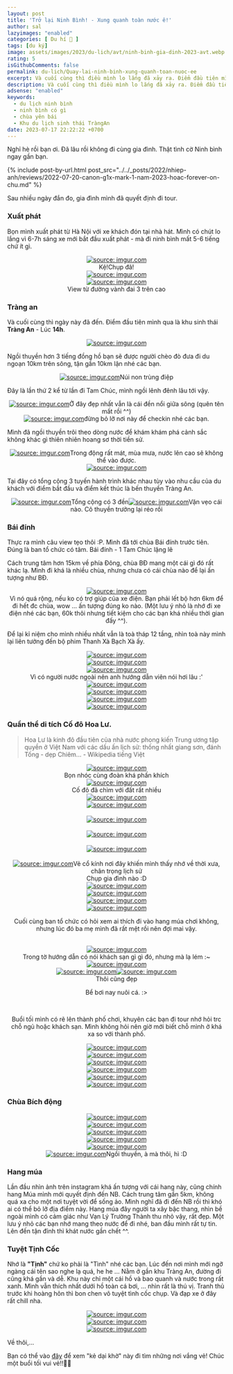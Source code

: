 ```yaml
---
layout: post
title: 'Trở lại Ninh Bình! - Xung quanh toàn nước ê!'
author: sal
lazyimages: "enabled"
categories: [ Du hí 🛫 ]
tags: [du ký]
image: assets/images/2023/du-lich/avt/ninh-binh-gia-dinh-2023-avt.webp
rating: 5
isGithubComments: false
permalink: du-lich/Quay-lai-ninh-binh-xung-quanh-toan-nuoc-ee
excerpt: Và cuối cùng thì điều mình lo lắng đã xảy ra. Điểm đầu tiên mình qua là khu sinh thái Tràng An - Lúc 14h.
description: Và cuối cùng thì điều mình lo lắng đã xảy ra. Điểm đầu tiên mình qua là khu sinh thái Tràng An - Lúc 14h.
adsense: "enabled"
keywords:
  - du lịch ninh bình
  - ninh bình có gì
  - chùa yên bái
  - Khu du lịch sinh thái TràngAn
date: 2023-07-17 22:22:22 +0700
---
```


Nghỉ hè rồi bạn ơi. Đã lâu rồi không đi cùng gia đình. Thật tình cờ Ninh bình ngay gần bạn.

{% include post-by-url.html post_src="../../_posts/2022/nhiep-anh/reviews/2022-07-20-canon-g1x-mark-1-nam-2023-hoac-forever-on-chu.md" %}

Sau nhiều ngày đắn đo, gia đình mình đã quyết định đi tour.

### Xuất phát

Bọn mình xuất phát từ Hà Nội với xe khách đón tại nhà hát. Mình có chút lo lắng vì 6-7h sáng xe mới bắt đầu xuất phát - mà đi ninh bình mất 5-6 tiếng chứ ít gì.

<div class="content" style="text-align:center; "><a href="https://imgur.com/MH0EzXM"><img src="https://i.imgur.com/MH0EzXM.jpg" title="source: imgur.com" /></a><br><span class="image-caption">Kệ!Chụp đã!</span><br><a href="https://imgur.com/fLZA24Y"><img src="https://i.imgur.com/fLZA24Y.jpg" title="source: imgur.com" /></a><br><a href="https://imgur.com/uDMlPt0"><img src="https://i.imgur.com/uDMlPt0.jpg" title="source: imgur.com" /></a><br><span class="image-caption">View từ đường vành đai 3 trên cao</span></div>

### Tràng an

Và cuối cùng thì ngày này đã đến. Điểm đầu tiên mình qua là khu sinh thái **Tràng An** - Lúc **14h**.

<div class="content" style="text-align:center; "><a href="https://imgur.com/djVCTsQ"><img src="https://i.imgur.com/djVCTsQ.jpg" title="source: imgur.com" /></a></div>

Ngồi thuyền hơn 3 tiếng đồng hồ bạn sẽ được người chèo đò đưa đi du ngoạn 10km trên sông, tận gần 10km lận nhé các bạn.

<div class="content" style="text-align:center; "><a href="https://imgur.com/OOxHXDp"><img src="https://i.imgur.com/OOxHXDp.jpg" title="source: imgur.com" /></a><span class="image-caption">Núi non trùng điệp</span></div>

Đây là lần thứ 2 kể từ lần đi Tam Chúc, mình ngồi lênh đênh lâu tới vậy.

<div class="content" style="text-align:center; "><a href="https://imgur.com/Gp3zjfd"><img src="https://i.imgur.com/Gp3zjfd.jpg" title="source: imgur.com" /></a><span class="image-caption">Ở đây đẹp nhất vẫn là cái đền nổi giữa sông (quên tên mất rồi ^^)</span></div><div class="content" style="text-align:center; "><a href="https://imgur.com/F8GJhGA"><img src="https://i.imgur.com/F8GJhGA.jpg" title="source: imgur.com" /></a><span class="image-caption">đừng bỏ lỡ nơi này để checkin nhé các bạn.</span></div>

Mình đã ngồi thuyền trôi theo dòng nước để khám khám phá cảnh sắc không khác gì thiên nhiên hoang sơ thời tiền sử.

<div class="content" style="text-align:center; "><a href="https://imgur.com/wZtNeRj"><img src="https://i.imgur.com/wZtNeRj.jpg" title="source: imgur.com" /></a><span class="image-caption">Trong động rất mát, mùa mưa, nước lên cao sẽ không thể vào được.</span><br><a href="https://imgur.com/bSR4FUI"><img src="https://i.imgur.com/bSR4FUI.jpg" title="source: imgur.com" /></a></div>

Tại đây có tổng cộng 3 tuyến hành trình khác nhau tùy vào nhu cầu của du khách với điểm bắt đầu và điểm kết thúc là bến thuyền Tràng An.

<div class="content" style="text-align:center; ">
<a href="https://imgur.com/DruIveP"><img src="https://i.imgur.com/DruIveP.jpg" title="source: imgur.com" /></a><span class="image-caption">Tổng cộng có 3 đền</span><a href="https://imgur.com/EjNjNyB"><img src="https://i.imgur.com/EjNjNyB.png" title="source: imgur.com" /></a><span class="image-caption">Vặn vẹo cái nào. Cô thuyền trưởng lại réo rồi</span></div>

### Bái đính

Thực ra mình câu view tẹo thôi :P. Mình đã tới chùa Bái đính trước tiên. Đúng là ban tổ chức có tâm. Bái đính - 1 Tam Chúc lặng lẽ


Cách trung tâm hơn 15km về phía Đông, chùa BĐ mang một cái gì đó rất khác lạ. Mình đi khá là nhiều chùa, nhưng chưa có cái chùa nào để lại ấn tượng như BĐ.

<div class="content" style="text-align:center; "><a href="https://imgur.com/rAQn7Rq"><img src="https://i.imgur.com/rAQn7Rq.jpg" title="source: imgur.com" /></a><br><span class="image-caption">Vì nó quá rộng, nếu ko có trợ giúp của xe điện. Bạn phải lết bộ hơn 6km để đi hết đc chùa, wow ... ấn tượng đúng ko nào. (Một lưu ý nhỏ là nhớ đi xe điện nhé các bạn, 60k thôi nhưng tiết kiệm cho các bạn khá nhiều thời gian đấy ^^).</span></div>

Để lại kỉ niệm cho mình nhiều nhất vẫn là toà tháp 12 tầng, nhìn toà này mình lại liên tưởng đến bộ phim Thanh Xà Bạch Xà ấy.

<div class="content" style="text-align:center; ">
<a href="https://imgur.com/5Ju0uwx"><img src="https://i.imgur.com/5Ju0uwx.jpg" title="source: imgur.com" /></a><br><a href="https://imgur.com/PjXUnZo"><img src="https://i.imgur.com/PjXUnZo.jpg" title="source: imgur.com" /></a><br><a href="https://imgur.com/963jK4u"><img src="https://i.imgur.com/963jK4u.jpg" title="source: imgur.com" /></a><br><span class="image-caption">Vì có người nước ngoài nên anh hướng dẫn viên nói hơi lâu :'</span><br><a href="https://imgur.com/ioo8ixD"><img src="https://i.imgur.com/ioo8ixD.jpg" title="source: imgur.com" /></a><br><a href="https://imgur.com/0qvd0z9"><img src="https://i.imgur.com/0qvd0z9.jpg" title="source: imgur.com" /></a><br><a href="https://imgur.com/1hWaal9"><img src="https://i.imgur.com/1hWaal9.jpg" title="source: imgur.com" /></a><br><a href="https://imgur.com/JpsawWn"><img src="https://i.imgur.com/JpsawWn.jpg" title="source: imgur.com" /></a></div><h3>Quần thể di tích Cố đô Hoa Lư.</h3>
<blockquote>Hoa Lư là kinh đô đầu tiên của nhà nước phong kiến Trung ương tập quyền ở Việt Nam với các dấu ấn lịch sử: thống nhất giang sơn, đánh Tống - dẹp Chiêm... - Wikipedia tiếng Việt
</blockquote>
<div class="content" style="text-align:center; "><a href="https://imgur.com/GliVusm"><img src="https://i.imgur.com/GliVusm.jpg" title="source: imgur.com" /></a><br><span class="image-caption">Bọn nhóc cùng đoàn khá phấn khích</span><br><a href="https://imgur.com/vtMnMri"><img src="https://i.imgur.com/vtMnMri.jpg" title="source: imgur.com" /></a><br><span class="image-caption">Cố đô đã chìm với đất rất nhiều</span><br><a href="https://imgur.com/GliVusm"><a href="https://imgur.com/LMqQWov"><img src="https://i.imgur.com/LMqQWov.jpg" title="source: imgur.com" /></a><br><a href="https://imgur.com/GliVusm"><a href="https://imgur.com/stWQx3s"><img src="https://i.imgur.com/stWQx3s.jpg" title="source: imgur.com" /></a><br><br><a href="https://imgur.com/ZQ5u8nn"><img src="https://i.imgur.com/ZQ5u8nn.jpg" title="source: imgur.com" /></a><br><br><a href="https://imgur.com/oOWRsDZ"><img src="https://i.imgur.com/oOWRsDZ.jpg" title="source: imgur.com" /></a><br><br><a href="https://imgur.com/4o1ngDW"><img src="https://i.imgur.com/4o1ngDW.jpg" title="source: imgur.com" /></a><br><br><a href="https://imgur.com/sKBJi5E"><img src="https://i.imgur.com/sKBJi5E.jpg" title="source: imgur.com" /></a><span class="image-caption">Vẻ cổ kính nơi đây khiến mình thấy nhớ về thời xưa, chân trọng lịch sử</span><br>Chụp gia đình nào :D<br><a href="https://imgur.com/tk2ND9I"><img src="https://i.imgur.com/tk2ND9I.jpg" title="source: imgur.com" /></a><br><a href="https://imgur.com/vUr5Q9U"><img src="https://i.imgur.com/vUr5Q9U.jpg" title="source: imgur.com" /></a><br><a href="https://imgur.com/pJAY231"><img src="https://i.imgur.com/pJAY231.jpg" title="source: imgur.com" /></a><br><a href="https://imgur.com/LDSX9lZ"><img src="https://i.imgur.com/LDSX9lZ.png" title="source: imgur.com" /></a><br><p>Cuối cùng ban tổ chức có hỏi xem ai thích đi vào hang múa chơi không, nhưng lúc đó ba mẹ mình đã rất mệt rồi nên đợi mai vậy.</p><br><a href="https://imgur.com/YG1j6jb"><img src="https://i.imgur.com/YG1j6jb.jpg" title="source: imgur.com" /></a><br><span class="image-caption">Trong tờ hướng dẫn có nói khách sạn gì gì đó, nhưng mà lạ lém :~</span><a href="https://imgur.com/czcjS4h"><img src="https://i.imgur.com/czcjS4h.jpg" title="source: imgur.com" /></a><br><a href="https://imgur.com/xG4HUUg"><img src="https://i.imgur.com/xG4HUUg.jpg" title="source: imgur.com" /></a><a href="https://imgur.com/xG4HUUg"><img src="https://i.imgur.com/xG4HUUg.jpg" title="source: imgur.com" /></a><br><span class="image-caption">Thôi cũng đẹp</span><br><p>Bể bơi nay nuôi cá. :></p><br><p>Buổi tối mình có rẽ lên thành phố chơi, khuyên các bạn đi tour nhớ hỏi trc chỗ ngủ hoặc khách sạn. Mình không hỏi nên giờ mới biết chỗ mình ở khá xa so với thành phố.</p><a href="https://imgur.com/UBlUOnL"><img src="https://i.imgur.com/UBlUOnL.jpg" title="source: imgur.com" /></a><br><a href="https://imgur.com/GbDosiD"><img src="https://i.imgur.com/GbDosiD.jpg" title="source: imgur.com" /></a><br><a href="https://imgur.com/GbDosiD"><img src="https://i.imgur.com/GbDosiD.jpg" title="source: imgur.com" /></a><br><a href="https://imgur.com/COVmJuZ"><img src="https://i.imgur.com/COVmJuZ.jpg" title="source: imgur.com" /></a><br><a href="https://imgur.com/IzEaq9G"><img src="https://i.imgur.com/IzEaq9G.jpg" title="source: imgur.com" /></a><br><a href="https://imgur.com/K94IvOx"><img src="https://i.imgur.com/K94IvOx.jpg" title="source: imgur.com" /></a></div>
<h3>Chùa Bích động</h3>
<div class="content" style="text-align:center; ">
<a href="https://imgur.com/PVrPtBp"><img src="https://i.imgur.com/PVrPtBp.jpg" title="source: imgur.com" /></a><br><a href="https://imgur.com/SAbfdaG"><img src="https://i.imgur.com/SAbfdaG.jpg" title="source: imgur.com" /></a><br><a href="https://imgur.com/OUlhfar"><img src="https://i.imgur.com/OUlhfar.jpg" title="source: imgur.com" /></a><br><a href="https://imgur.com/qGC98vx"><img src="https://i.imgur.com/qGC98vx.jpg" title="source: imgur.com" /></a><br><a href="https://imgur.com/8bKdOgv"><img src="https://i.imgur.com/8bKdOgv.jpg" title="source: imgur.com" /></a><br><a href="https://imgur.com/PVrPtBp"><img src="https://i.imgur.com/PVrPtBp.jpg" title="source: imgur.com" /></a><span class="image-caption">Ngồi thuyền, à mà thôi, hì :D</span><br><p></p></div>
<h3>Hang múa</h3>

Lần đầu nhìn ảnh trên instagram khá ấn tượng với cái hang này, cũng chính hang Múa mình mới quyết định đến NB. Cách trung tâm gần 5km, không quá xa cho một nơi tuyệt vời để sống ảo. Mình nghĩ đã đi đến NB rồi thì khó ai có thể bỏ lỡ địa điểm này. Hang múa đây người ta xây bậc thang, nhìn bề ngoài mình có cảm giác như Vạn Lý Trường Thành thu nhỏ vậy, rất đẹp. Một lưu ý nhỏ các bạn nhớ mang theo nước để đi nhé, ban đầu mình rất tự tin. Lên đến tận đỉnh thì khát nước gần chết ^^.

<h3>Tuyệt Tịnh Cốc</h3>

Nhớ là **"Tịnh"** chứ ko phải là "Tình" nhé các bạn. Lúc đến nơi mình mới ngỡ ngàng cái tên sao nghe lạ quá, he he ... Nằm ở gần khu Tràng An, đường đi cũng khá gần và dễ. Khu này chỉ một cái hồ và bao quanh và nước trong rất xanh. Mình vẫn thích nhất dưới hồ toàn cá bơi, ... nhìn rất là thú vị.
Tranh thủ trước khi hoàng hôn thì bon chen vô tuyệt tình cốc chụp. Và đạp xe ở đây rất chill nha.

<div class="content" style="text-align:center; ">
<a href="https://imgur.com/swoh4H9"><img src="https://i.imgur.com/swoh4H9.jpg" title="source: imgur.com" /></a><br><a href="https://imgur.com/m6xEF63"><img src="https://i.imgur.com/m6xEF63.jpg" title="source: imgur.com" /></a><br><a href="https://imgur.com/gYeyMsJ"><img src="https://i.imgur.com/gYeyMsJ.jpg" title="source: imgur.com" /></a><br>
</div>

Về thôi,...


Bạn có thể vào <a href="https://www.facebook.com/media/set/?vanity=nntatlu&set=a.2574616576014311" target="_blank" class="item-link item-content link external" id="facebook" onclick='getHrefOnclickAndRedirectWithLink(event)'>đây</a> để xem "kẻ dại khờ" này đi tìm những nơi vắng vẻ! Chúc một buổi tối vui vẻ!!👨‍🚀

<script>
var root_url=window.location.origin;function getHrefOnclickAndRedirectWithLink(t){t.preventDefault();t=t.currentTarget.getAttribute("href");window.location=[root_url,"/redirect?url=",encodeURIComponent(t)].join("")}
</script>

<style>
.box{display:flex;align-items:center;justify-content:center;background:#aaa;margin:20px 0;width:100%;min-height:200px;border:2px #ccc solid;color:#fff}.row{display:flex;flex-wrap:wrap;padding:0 4px}.column{flex:25%;max-width:25%;padding:0 4px}.column img{margin-top:8px;vertical-align:middle;width:100%}@media screen and (max-width: 800px){.column{flex:50%;max-width:50%}}@media screen and (max-width: 600px){.column{flex:100%;max-width:100%}}video{max-width:100%;height:auto}
</style>
<script>
let myVideo=document.getElementById("video1");if(myVideo){function i(){myVideo.paused?myVideo.play():myVideo.pause()}function e(){myVideo.width=560}function d(){myVideo.width=228}function o(){myVideo.width=320}myVideo.play()}
</script>
<style>
iframe{margin:auto;display:block}.video-container{position:relative;padding-bottom:56.25%}.video-container iframe{position:absolute;top:0;left:0;width:100%;height:100%}.video{aspect-ratio:16/9;width:100%}
</style>
